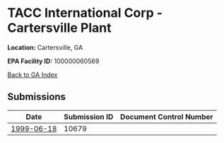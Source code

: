 # TACC International Corp - Cartersville Plant

**Location:** Cartersville, GA

**EPA Facility ID:** 100000060569

[Back to GA Index](../../index.md)

## Submissions

| Date | Submission ID | Document Control Number |
|------|--------------|-------------------------|
| [1999-06-18](submissions/10679.md) | 10679 |  |
